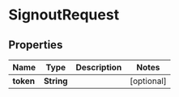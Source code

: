 

# SignoutRequest


## Properties

| Name | Type | Description | Notes |
|------------ | ------------- | ------------- | -------------|
|**token** | **String** |  |  [optional] |



